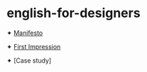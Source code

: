 # english-for-designers
✦ [Manifesto](designmanifesto.pdf)

✦ [First Impression](luongportfolio.pdf)

✦ [Case study]

